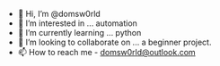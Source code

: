 - 👋 Hi, I’m @domsw0rld
- 👀 I’m interested in ... automation
- 🌱 I’m currently learning ... python
- 💞️ I’m looking to collaborate on ... a beginner project.
- 📫 How to reach me - domsw0rld@outlook.com

<!---
domsw0rld/domsw0rld is a ✨ special ✨ repository because its `README.md` (this file) appears on your GitHub profile.
You can click the Preview link to take a look at your changes.
--->
